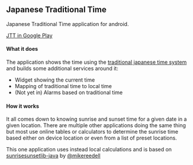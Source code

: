 ## Japanese Traditional Time

Japanese Traditional Time application for android.

[JTT in Google Play](https://play.google.com/store/apps/details?id=com.aragaer.jtt)

#### What it does
The application shows the time using the [traditional japanese time system][] and builds some additional services around it:
- Widget showing the current time
- Mapping of traditional time to local time
- (Not yet in) Alarms based on traditional time

[traditional japanese time system]: http://en.wikipedia.org/wiki/Japanese_clock#The_traditional_Japanese_time_system "Wikipedia article"

#### How it works
It all comes down to knowing sunrise and sunset time for a given date in a given location. There are multiple other applications doing the same thing but most use online tables or calculators to determine the sunrise time based either on device location or even from a list of preset locations.

This one application uses instead local calculations and is based on [sunrisesunsetlib-java][] by [@mikereedell][]

[sunrisesunsetlib-java]: http://mikereedell.github.io/sunrisesunsetlib-java/
[@mikereedell]: https://github.com/mikereedell
